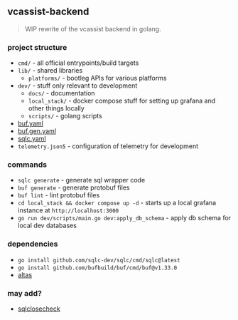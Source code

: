 ## vcassist-backend

> WIP rewrite of the vcassist backend in golang.

### project structure

- `cmd/` - all official entrypoints/build targets
- `lib/` - shared libraries
   - `platforms/` - bootleg APIs for various platforms
- `dev/` - stuff only relevant to development
   - `docs/` - documentation
   - `local_stack/` - docker compose stuff for setting up grafana and other things locally
   - `scripts/` - golang scripts
- [buf.yaml](https://buf.build/docs/configuration/v2/buf-gen-yaml)
- [buf.gen.yaml](https://buf.build/docs/configuration/v2/buf-gen-yaml)
- [sqlc.yaml](https://docs.sqlc.dev/en/latest/reference/config.html)
- `telemetry.json5` - configuration of telemetry for development

### commands

- `sqlc generate` - generate sql wrapper code
- `buf generate` - generate protobuf files
- `buf lint` - lint protobuf files
- `cd local_stack && docker compose up -d` - starts up a local grafana instance at `http://localhost:3000`
- `go run dev/scripts/main.go dev:apply_db_schema` - apply db schema for local dev databases

### dependencies

- `go install github.com/sqlc-dev/sqlc/cmd/sqlc@latest`
- `go install github.com/bufbuild/buf/cmd/buf@v1.33.0`
- [altas](https://atlasgo.io/getting-started#installation)

### may add?

- [sqlclosecheck](https://github.com/ryanrolds/sqlclosecheck)

